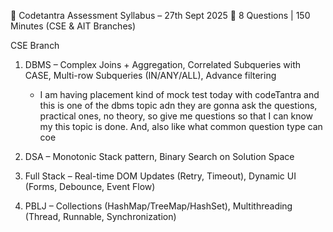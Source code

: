 📢 Codetantra Assessment Syllabus – 27th Sept 2025
📝 8 Questions | 150 Minutes (CSE & AIT Branches)

CSE Branch

1. DBMS – Complex Joins + Aggregation, Correlated Subqueries with CASE, Multi-row Subqueries (IN/ANY/ALL), Advance filtering
    - I am having placement kind of mock test today with codeTantra and this is one of the dbms topic adn they are gonna ask the questions, practical ones, no theory, so give me questions so that I can know my this topic is done. And, also like what common question type can coe

2. DSA – Monotonic Stack pattern, Binary Search on Solution Space

3. Full Stack – Real-time DOM Updates (Retry, Timeout), Dynamic UI (Forms, Debounce, Event Flow)

4. PBLJ – Collections (HashMap/TreeMap/HashSet), Multithreading (Thread, Runnable, Synchronization)

